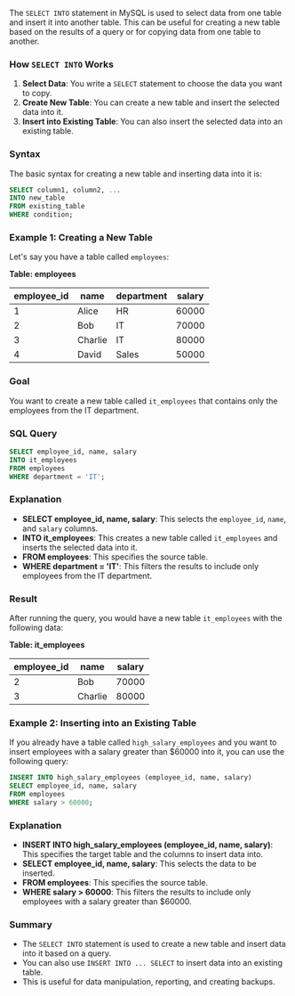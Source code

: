 The `SELECT INTO` statement in MySQL is used to select data from one table and insert it into another table. This can be useful for creating a new table based on the results of a query or for copying data from one table to another.

### How `SELECT INTO` Works

1. **Select Data**: You write a `SELECT` statement to choose the data you want to copy.
2. **Create New Table**: You can create a new table and insert the selected data into it.
3. **Insert into Existing Table**: You can also insert the selected data into an existing table.

### Syntax

The basic syntax for creating a new table and inserting data into it is:

```sql
SELECT column1, column2, ...
INTO new_table
FROM existing_table
WHERE condition;
```

### Example 1: Creating a New Table

Let's say you have a table called `employees`:

**Table: employees**

| employee_id | name      | department | salary |
|-------------|-----------|------------|--------|
| 1           | Alice     | HR         | 60000  |
| 2           | Bob       | IT         | 70000  |
| 3           | Charlie   | IT         | 80000  |
| 4           | David     | Sales      | 50000  |

### Goal

You want to create a new table called `it_employees` that contains only the employees from the IT department.

### SQL Query

```sql
SELECT employee_id, name, salary
INTO it_employees
FROM employees
WHERE department = 'IT';
```

### Explanation

- **SELECT employee_id, name, salary**: This selects the `employee_id`, `name`, and `salary` columns.
- **INTO it_employees**: This creates a new table called `it_employees` and inserts the selected data into it.
- **FROM employees**: This specifies the source table.
- **WHERE department = 'IT'**: This filters the results to include only employees from the IT department.

### Result

After running the query, you would have a new table `it_employees` with the following data:

**Table: it_employees**

| employee_id | name    | salary |
|-------------|---------|--------|
| 2           | Bob     | 70000  |
| 3           | Charlie  | 80000  |

### Example 2: Inserting into an Existing Table

If you already have a table called `high_salary_employees` and you want to insert employees with a salary greater than $60000 into it, you can use the following query:

```sql
INSERT INTO high_salary_employees (employee_id, name, salary)
SELECT employee_id, name, salary
FROM employees
WHERE salary > 60000;
```

### Explanation

- **INSERT INTO high_salary_employees (employee_id, name, salary)**: This specifies the target table and the columns to insert data into.
- **SELECT employee_id, name, salary**: This selects the data to be inserted.
- **FROM employees**: This specifies the source table.
- **WHERE salary > 60000**: This filters the results to include only employees with a salary greater than $60000.

### Summary

- The `SELECT INTO` statement is used to create a new table and insert data into it based on a query.
- You can also use `INSERT INTO ... SELECT` to insert data into an existing table.
- This is useful for data manipulation, reporting, and creating backups.

